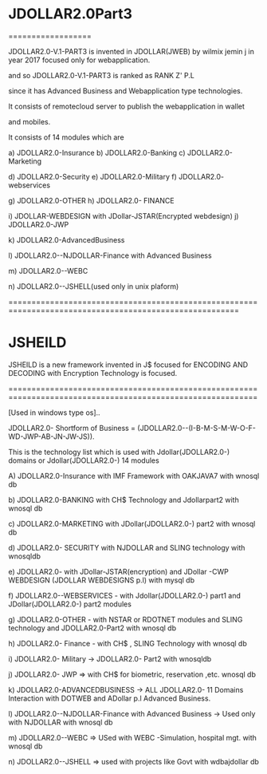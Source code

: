 # JDOLLAR2.0Part3
==================


JDOLLAR2.0-V.1-PART3 is   invented  in JDOLLAR(JWEB) by  wilmix  jemin  j in  year  2017  focused  only  for  webapplication.

and   so  JDOLLAR2.0-V.1-PART3   is  ranked  as  RANK Z'  P.L

since  it   has   Advanced Business  and     Webapplication  type  technologies.

It  consists   of  remotecloud  server to publish the  webapplication  in wallet

and  mobiles.


It  consists  of  14 modules  which  are

a) JDOLLAR2.0-Insurance  b)  JDOLLAR2.0-Banking  c) JDOLLAR2.0-Marketing  

d)  JDOLLAR2.0-Security  e)  JDOLLAR2.0-Military f) JDOLLAR2.0- webservices

g) JDOLLAR2.0-OTHER  h)  JDOLLAR2.0- FINANCE

i)  JDOLLAR-WEBDESIGN with  JDollar-JSTAR(Encrypted  webdesign) j) JDOLLAR2.0-JWP

k)  JDOLLAR2.0-AdvancedBusiness

l)  JDOLLAR2.0--NJDOLLAR-Finance  with Advanced Business

m)  JDOLLAR2.0--WEBC

n)  JDOLLAR2.0--JSHELL(used  only  in unix plaform)

========================================================================================================

JSHEILD
=========

JSHEILD is a new framework invented in J$ focused for ENCODING AND DECODING with Encryption Technology is focused.


============================================================================================================




[Used  in windows type   os]..


JDOLLAR2.0- Shortform of  Business  = (JDOLLAR2.0--(I-B-M-S-M-W-O-F-WD-JWP-AB-JN-JW-JS)).


This  is  the   technology   list  which  is    used   with  Jdollar(JDOLLAR2.0-)  domains or   Jdollar(JDOLLAR2.0-)  14 modules

A)  JDOLLAR2.0-Insurance  with  IMF  Framework  with  OAKJAVA7 with wnosql db

b)  JDOLLAR2.0-BANKING  with  CH$ Technology and  Jdollarpart2 with  wnosql db

c)  JDOLLAR2.0-MARKETING  with  JDollar(JDOLLAR2.0-) part2 with  wnosql db

d)  JDOLLAR2.0- SECURITY  with  NJDOLLAR  and  SLING  technology with  wnosqldb

e)  JDOLLAR2.0-  with  JDollar-JSTAR(encryption) and  JDollar -CWP WEBDESIGN (JDOLLAR WEBDESIGNS p.l)  with  mysql db

f)  JDOLLAR2.0--WEBSERVICES  - with  Jdollar(JDOLLAR2.0-) part1  and  JDollar(JDOLLAR2.0-) part2  modules

g)  JDOLLAR2.0-OTHER - with  NSTAR  or  RDOTNET  modules and  SLING technology  and  JDOLLAR2.0-Part2 with wnosql db

h) JDOLLAR2.0- Finance  -  with  CH$  ,  SLING Technology  with  wnosql db

i) JDOLLAR2.0- Military  ->  JDOLLAR2.0- Part2 with  wnosqldb

j) JDOLLAR2.0- JWP  => with  CH$  for  biometric,  reservation ,etc. wnosql db

k)  JDOLLAR2.0-ADVANCEDBUSINESS  -> ALL JDOLLAR2.0-  11 Domains  Interaction  with  DOTWEB  and  ADollar p.l  Advanced Business.  

l)   JDOLLAR2.0--NJDOLLAR-Finance  with Advanced Business  ->  Used  only  with  NJDOLLAR with  wnosql db

m)  JDOLLAR2.0--WEBC  =>  USed  with  WEBC  -Simulation, hospital  mgt. with wnosql db

n) JDOLLAR2.0--JSHELL =>  used   with  projects  like  Govt with  wdbajdollar  db
